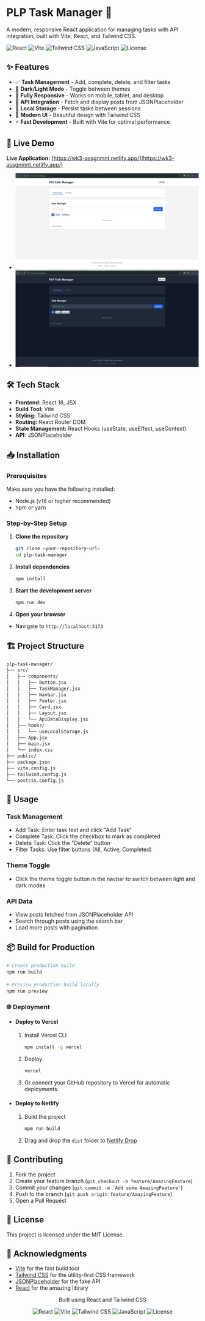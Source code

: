 # PLP Task Manager 📝

A modern, responsive React application for managing tasks with API integration, built with Vite, React, and Tailwind CSS.

![React](https://img.shields.io/badge/React-18.2-%2361DAFB?logo=react&logoColor=white)
![Vite](https://img.shields.io/badge/Vite-4.5-%23646CFF?logo=vite&logoColor=white)
![Tailwind CSS](https://img.shields.io/badge/Tailwind_CSS-3.3-%2338B2AC?logo=tailwind-css&logoColor=white)
![JavaScript](https://img.shields.io/badge/JavaScript-ES6-%23F7DF1E?logo=javascript&logoColor=black)
![License](https://img.shields.io/badge/License-MIT-green)

## ✨ Features


- ✅ **Task Management** - Add, complete, delete, and filter tasks
- 🌙 **Dark/Light Mode** - Toggle between themes
- 📱 **Fully Responsive** - Works on mobile, tablet, and desktop
- 🔄 **API Integration** - Fetch and display posts from JSONPlaceholder
- 💾 **Local Storage** - Persist tasks between sessions
- 🎨 **Modern UI** - Beautiful design with Tailwind CSS
- ⚡ **Fast Development** - Built with Vite for optimal performance

## 🚀 Live Demo

**Live Application:** [https://wk3-assgnmnt.netlify.app/](https://wk3-assgnmnt.netlify.app/)
- ![App Screenshot](/screenshots/light-mode.jpg)
- ![App Screenshot](/screenshots/dark-mode.jpg)

## 🛠️ Tech Stack

- **Frontend:** React 18, JSX
- **Build Tool:** Vite
- **Styling:** Tailwind CSS
- **Routing:** React Router DOM
- **State Management:** React Hooks (useState, useEffect, useContext)
- **API:** JSONPlaceholder

## 📥 Installation

### Prerequisites

Make sure you have the following installed:
- Node.js (v18 or higher recommended)
- npm or yarn

### Step-by-Step Setup

1. **Clone the repository**
   ```bash
   git clone <your-repository-url>
   cd plp-task-manager

2. **Install dependencies**
   ```bash
   npm install
   ```

3. **Start the development server**
   ```bash
   npm run dev
   ```
4. **Open your browser**
- Navigate to `http://localhost:5173`

## 🏗️ Project Structure
```text
plp-task-manager/
├── src/
│   ├── components/
│   │   ├── Button.jsx
│   │   ├── TaskManager.jsx
│   │   ├── Navbar.jsx
│   │   ├── Footer.jsx
│   │   ├── Card.jsx
│   │   ├── Layout.jsx
│   │   └── ApiDataDisplay.jsx
│   ├── hooks/
│   │   └── useLocalStorage.js
│   ├── App.jsx
│   ├── main.jsx
│   └── index.css
├── public/
├── package.json
├── vite.config.js
├── tailwind.config.js
└── postcss.config.js
```
## 🎯 Usage
### Task Management
- Add Task: Enter task text and click "Add Task"
- Complete Task: Click the checkbox to mark as completed
- Delete Task: Click the "Delete" button
- Filter Tasks: Use filter buttons (All, Active, Completed)

### Theme Toggle
- Click the theme toggle button in the navbar to switch between light and dark modes

### API Data
- View posts fetched from JSONPlaceholder API
- Search through posts using the search bar
- Load more posts with pagination

## 📦 Build for Production
```bash
# Create production build
npm run build

# Preview production build locally
npm run preview
```

### 🌐 Deployment
- #### Deploy to Vercel 
   1. Install Vercel CLI
      ```bash
      npm install -g vercel
      ```

   2. Deploy
      ```bash
      vercel
      ```
   3. Or connect your GitHub repository to Vercel for automatic deployments.

- #### Deploy to Netlify
   1. Build the project
      ```bash
      npm run build
      ```

   2. Drag and drop the `dist` folder to [Netlify Drop](https://app.netlify.com/drop)

## 🤝 Contributing
1. Fork the project
2. Create your feature branch (`git checkout -b feature/AmazingFeature`)
3. Commit your changes (`git commit -m 'Add some AmazingFeature'`)
4. Push to the branch (`git push origin feature/AmazingFeature`)
5. Open a Pull Request

## 📝 License
This project is licensed under the MIT License.

## 🙏 Acknowledgments
- [Vite](https://vitejs.dev/) for the fast build tool
- [Tailwind CSS](https://tailwindcss.com/) for the utility-first CSS framework
- [JSONPlaceholder](https://jsonplaceholder.typicode.com/) for the fake API
- [React](https://reactjs.org/) for the amazing library

<div align="center">
Built using React and Tailwind CSS

![React](https://img.shields.io/badge/React-18.2-%2361DAFB?logo=react&logoColor=white)
![Vite](https://img.shields.io/badge/Vite-4.5-%23646CFF?logo=vite&logoColor=white)
![Tailwind CSS](https://img.shields.io/badge/Tailwind_CSS-3.3-%2338B2AC?logo=tailwind-css&logoColor=white)
![JavaScript](https://img.shields.io/badge/JavaScript-ES6-%23F7DF1E?logo=javascript&logoColor=black)
![License](https://img.shields.io/badge/License-MIT-green)

</div>
